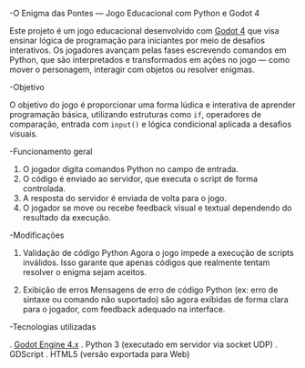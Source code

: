 -O Enigma das Pontes — Jogo Educacional com Python e Godot 4

Este projeto é um jogo educacional desenvolvido com [Godot 4](https://godotengine.org/) que visa ensinar lógica de programação para iniciantes por meio de desafios interativos. Os jogadores avançam pelas fases escrevendo comandos em Python, que são interpretados e transformados em ações no jogo — como mover o personagem, interagir com objetos ou resolver enigmas.

-Objetivo

O objetivo do jogo é proporcionar uma forma lúdica e interativa de aprender programação básica, utilizando estruturas como `if`, operadores de comparação, entrada com `input()` e lógica condicional aplicada a desafios visuais.

-Funcionamento geral

1. O jogador digita comandos Python no campo de entrada.
2. O código é enviado ao servidor, que executa o script de forma controlada.
3. A resposta do servidor é enviada de volta para o jogo.
4. O jogador se move ou recebe feedback visual e textual dependendo do resultado da execução.

-Modificações

1. Validação de código Python
Agora o jogo impede a execução de scripts inválidos. Isso garante que apenas códigos que realmente tentam resolver o enigma sejam aceitos.

2. Exibição de erros
Mensagens de erro de código Python (ex: erro de sintaxe ou comando não suportado) são agora exibidas de forma clara para o jogador, com feedback adequado na interface.

-Tecnologias utilizadas

. [Godot Engine 4.x](https://godotengine.org/)
. Python 3 (executado em servidor via socket UDP)
. GDScript
. HTML5 (versão exportada para Web)
